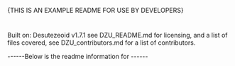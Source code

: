 {THIS IS AN EXAMPLE README FOR USE BY DEVELOPERS}
#   <game name>
<bla bla>


Built on: Desutezeoid v1.7.1
see DZU_README.md for licensing, and a list of files covered,
see DZU_contributors.md for a list of contributors.


------Below is the readme information for <game name>------



